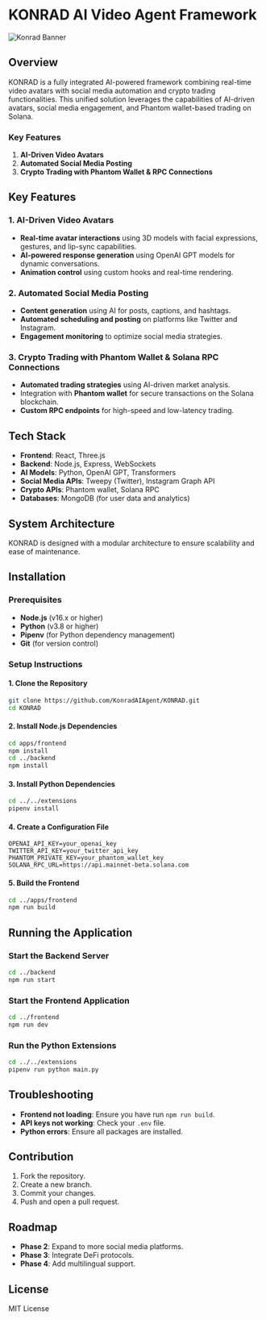 
# KONRAD AI Video Agent Framework
![Konrad Banner](https://i.ibb.co/0MrzKCG/a-banner-with-the-text-konrad-there-is-a-futuristi-w5h-VXdh-GR-KCCg3tt-Qcz-BQ-bu-LXcuo-R4-GMka-RCYkl.jpg)


## Overview
KONRAD is a fully integrated AI-powered framework combining real-time video avatars with social media automation and crypto trading functionalities. 
This unified solution leverages the capabilities of AI-driven avatars, social media engagement, and Phantom wallet-based trading on Solana.

### Key Features
1. **AI-Driven Video Avatars**
2. **Automated Social Media Posting**
3. **Crypto Trading with Phantom Wallet & RPC Connections**

## Key Features
### **1. AI-Driven Video Avatars**
- **Real-time avatar interactions** using 3D models with facial expressions, gestures, and lip-sync capabilities.
- **AI-powered response generation** using OpenAI GPT models for dynamic conversations.
- **Animation control** using custom hooks and real-time rendering.

### **2. Automated Social Media Posting**
- **Content generation** using AI for posts, captions, and hashtags.
- **Automated scheduling and posting** on platforms like Twitter and Instagram.
- **Engagement monitoring** to optimize social media strategies.

### **3. Crypto Trading with Phantom Wallet & Solana RPC Connections**
- **Automated trading strategies** using AI-driven market analysis.
- Integration with **Phantom wallet** for secure transactions on the Solana blockchain.
- **Custom RPC endpoints** for high-speed and low-latency trading.

## Tech Stack
- **Frontend**: React, Three.js
- **Backend**: Node.js, Express, WebSockets
- **AI Models**: Python, OpenAI GPT, Transformers
- **Social Media APIs**: Tweepy (Twitter), Instagram Graph API
- **Crypto APIs**: Phantom wallet, Solana RPC
- **Databases**: MongoDB (for user data and analytics)

## System Architecture
KONRAD is designed with a modular architecture to ensure scalability and ease of maintenance.

## Installation

### Prerequisites
- **Node.js** (v16.x or higher)
- **Python** (v3.8 or higher)
- **Pipenv** (for Python dependency management)
- **Git** (for version control)

### Setup Instructions

#### **1. Clone the Repository**
```bash
git clone https://github.com/KonradAIAgent/KONRAD.git
cd KONRAD
```

#### **2. Install Node.js Dependencies**
```bash
cd apps/frontend
npm install
cd ../backend
npm install
```

#### **3. Install Python Dependencies**
```bash
cd ../../extensions
pipenv install
```

#### **4. Create a Configuration File**
```
OPENAI_API_KEY=your_openai_key
TWITTER_API_KEY=your_twitter_api_key
PHANTOM_PRIVATE_KEY=your_phantom_wallet_key
SOLANA_RPC_URL=https://api.mainnet-beta.solana.com
```

#### **5. Build the Frontend**
```bash
cd ../apps/frontend
npm run build
```

## Running the Application

### Start the Backend Server
```bash
cd ../backend
npm run start
```

### Start the Frontend Application
```bash
cd ../frontend
npm run dev
```

### Run the Python Extensions
```bash
cd ../../extensions
pipenv run python main.py
```

## Troubleshooting
- **Frontend not loading**: Ensure you have run `npm run build`.
- **API keys not working**: Check your `.env` file.
- **Python errors**: Ensure all packages are installed.

## Contribution
1. Fork the repository.
2. Create a new branch.
3. Commit your changes.
4. Push and open a pull request.

## Roadmap
- **Phase 2**: Expand to more social media platforms.
- **Phase 3**: Integrate DeFi protocols.
- **Phase 4**: Add multilingual support.

## License
MIT License


